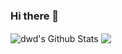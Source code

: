 ### Hi there 👋

<!--
**p3ddd/p3ddd** is a ✨ _special_ ✨ repository because its `README.md` (this file) appears on your GitHub profile.

Here are some ideas to get you started:

- 🔭 I’m currently working on ...
- 🌱 I’m currently learning ...
- 👯 I’m looking to collaborate on ...
- 🤔 I’m looking for help with ...
- 💬 Ask me about ...
- 📫 How to reach me: ...
- 😄 Pronouns: ...
- ⚡ Fun fact: ...
-->

<img align="center" src="https://github-readme-stats.vercel.app/api?username=p3ddd&show_icons=true&count_private=true&include_all_commits=true&line_height=21" alt="dwd's Github Stats" />
<img align="center" src="https://github-readme-stats.vercel.app/api/top-langs/?username=p3ddd&hide_langs_below=1&theme=default&line_height=27&layout=compact" />
